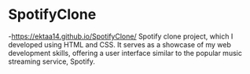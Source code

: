 # SpotifyClone
-https://ektaa14.github.io/SpotifyClone/
Spotify clone project, which I developed using HTML and CSS. It serves as a showcase of my web development skills, offering a user interface similar to the popular music streaming service, Spotify.
